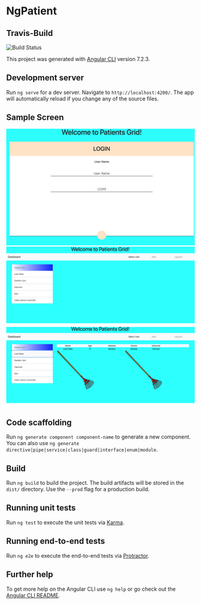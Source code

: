# NgPatient

## Travis-Build
![Build Status](https://travis-ci.org/AmitKRSaha/NgPatient.svg?branch=master)

This project was generated with [Angular CLI](https://github.com/angular/angular-cli) version 7.2.3.

## Development server

Run `ng serve` for a dev server. Navigate to `http://localhost:4200/`. The app will automatically reload if you change any of the source files.

## Sample Screen
![First Page](https://github.com/AmitKRSaha/NgPatient/blob/master/src/assets/1.png)
![Second Page](https://github.com/AmitKRSaha/NgPatient/blob/master/src/assets/2.png)
![Third Page](https://github.com/AmitKRSaha/NgPatient/blob/master/src/assets/3.png)



## Code scaffolding

Run `ng generate component component-name` to generate a new component. You can also use `ng generate directive|pipe|service|class|guard|interface|enum|module`.

## Build

Run `ng build` to build the project. The build artifacts will be stored in the `dist/` directory. Use the `--prod` flag for a production build.

## Running unit tests

Run `ng test` to execute the unit tests via [Karma](https://karma-runner.github.io).

## Running end-to-end tests

Run `ng e2e` to execute the end-to-end tests via [Protractor](http://www.protractortest.org/).

## Further help

To get more help on the Angular CLI use `ng help` or go check out the [Angular CLI README](https://github.com/angular/angular-cli/blob/master/README.md).
